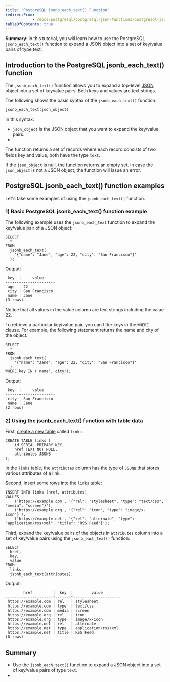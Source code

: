 ```yaml
---
title: 'PostgreSQL jsonb_each_text() Function'
redirectFrom: 
            - /docs/postgresql/postgresql-json-functions/postgresql-jsonb_each_text/
tableOfContents: true
---
```


**Summary**: in this tutorial, you will learn how to use the PostgreSQL `jsonb_each_text()` function to expand a JSON object into a set of key/value pairs of type text.



## Introduction to the PostgreSQL jsonb_each_text() function



The `jsonb_each_text()` function allows you to expand a top-level [JSON](/docs/postgresql/postgresql-json/) object into a set of keyvalue pairs. Both keys and values are text strings.



The following shows the basic syntax of the `jsonb_each_text()` function:



```
jsonb_each_text(json_object)
```



In this syntax:



- `json_object` is the JSON object that you want to expand the key/value pairs.
- 


The function returns a set of records where each record consists of two fields key and value, both have the type `text`.



If the `json_object` is null, the function returns an empty set. in case the `json_object` is not a JSON object, the function will issue an error.



## PostgreSQL jsonb_each_text() function examples



Let's take some examples of using the `jsonb_each_text()` function.



### 1) Basic PostgreSQL jsonb_each_text() function example



The following example uses the `jsonb_each_text` function to expand the key/value pair of a JSON object:



```
SELECT
  *
FROM
  jsonb_each_text(
    '{"name": "Jane", "age": 22, "city": "San Francisco"}'
  );
```



Output:



```
 key  |     value
------+---------------
 age  | 22
 city | San Francisco
 name | Jane
(3 rows)
```



Notice that all values in the value column are text strings including the value 22.



To retrieve a particular key/value pair, you can filter keys in the `WHERE` clause. For example, the following statement returns the name and city of the object:



```
SELECT
  *
FROM
  jsonb_each_text(
    '{"name": "Jane", "age": 22, "city": "San Francisco"}'
  )
WHERE key IN ('name','city');
```



Output:



```
 key  |     value
------+---------------
 city | San Francisco
 name | Jane
(2 rows)
```



### 2) Using the jsonb_each_text() function with table data



First, [create a new table](/docs/postgresql/postgresql-create-table) called `links`:



```
CREATE TABLE links (
    id SERIAL PRIMARY KEY,
    href TEXT NOT NULL,
    attributes JSONB
);
```



In the `links` table, the `attributes` column has the type of `JSONB` that stores various attributes of a link.



Second, [insert some rows](/docs/postgresql/postgresql-insert-multiple-rows) into the `links` table:



```
INSERT INTO links (href, attributes)
VALUES
    ('https://example.com', '{"rel": "stylesheet", "type": "text/css", "media": "screen"}'),
    ('https://example.org', '{"rel": "icon", "type": "image/x-icon"}'),
    ('https://example.net', '{"rel": "alternate", "type": "application/rss+xml", "title": "RSS Feed"}');
```



Third, expand the key/value pairs of the objects in `attributes` column into a set of key/value pairs using the `jsonb_each_text()` function:



```
SELECT
  href,
  key,
  value
FROM
  links,
  jsonb_each_text(attributes);
```



Output:



```
        href         |  key  |        value
---------------------+-------+---------------------
 https://example.com | rel   | stylesheet
 https://example.com | type  | text/css
 https://example.com | media | screen
 https://example.org | rel   | icon
 https://example.org | type  | image/x-icon
 https://example.net | rel   | alternate
 https://example.net | type  | application/rss+xml
 https://example.net | title | RSS Feed
(8 rows)
```



## Summary



- Use the `jsonb_each_text()` function to expand a JSON object into a set of key/value pairs of type `text`.
- 
